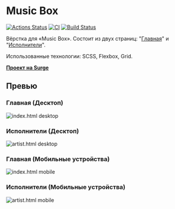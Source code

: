 # Music Box
[![Actions Status](https://github.com/VilerIT/layout-designer-project-lvl2/workflows/hexlet-check/badge.svg)](https://github.com/VilerIT/layout-designer-project-lvl2/actions)
[![CI](https://github.com/VilerIT/layout-designer-project-lvl2/actions/workflows/ci.yml/badge.svg)](https://github.com/VilerIT/layout-designer-project-lvl2/actions/workflows/ci.yml)
[![Build Status](https://travis-ci.com/VilerIT/layout-designer-project-lvl2.svg?branch=main)](https://travis-ci.com/VilerIT/layout-designer-project-lvl2)

Вёрстка для «Music Box». Состоит из двух страниц: "[Главная](https://viler-music-box.surge.sh/index.html)" и "[Исполнители](https://viler-music-box.surge.sh/artist.html)".

Использованные технологии: SCSS, Flexbox, Grid.

**[Проект на Surge](https://viler-music-box.surge.sh/)**

## Превью

### Главная (Десктоп)
![index.html desktop](./assets/images/index-capture-desktop.png)

### Исполнители (Десктоп)
![artist.html desktop](./assets/images/artist-capture-desktop.png)

### Главная (Мобильные устройства)
![index.html mobile](./assets/images/index-capture-mobile.png)

### Исполнители (Мобильные устройства)
![artist.html mobile](./assets/images/artist-capture-mobile.png)
